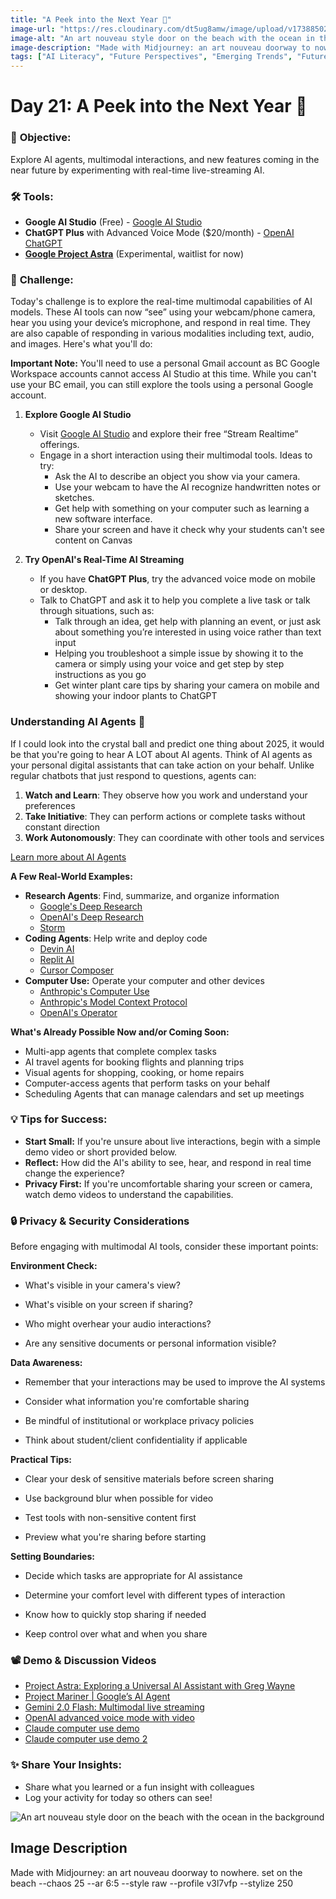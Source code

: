 ```yaml
---
title: "A Peek into the Next Year 🔮"
image-url: "https://res.cloudinary.com/dt5ug8amw/image/upload/v1738850248/Practical%20AI%20Literacy%20Challenges/Door_to_nowhere.jpg"
image-alt: "An art nouveau style door on the beach with the ocean in the background"
image-description: "Made with Midjourney: an art nouveau doorway to nowhere. set on the beach --chaos 25 --ar 6:5 --style raw --profile v3l7vfp --stylize 250"
tags: ["AI Literacy", "Future Perspectives", "Emerging Trends", "Future Skills"]
---
```


# Day 21: A Peek into the Next Year 🔮
### 🎯 **Objective:**

Explore AI agents, multimodal interactions, and new features coming in the near future by experimenting with real-time live-streaming AI.

### 🛠️ **Tools:**

- **Google AI Studio** (Free) \- [Google AI Studio](https://aistudio.google.com/)  
- **ChatGPT Plus** with Advanced Voice Mode ($20/month) \- [OpenAI ChatGPT](https://chat.openai.com/)  
- [**Google Project Astra**](https://deepmind.google/technologies/project-astra/) (Experimental, waitlist for now)

### 📝 **Challenge:**

Today's challenge is to explore the real-time multimodal capabilities of AI models. These AI tools can now “see” using your webcam/phone camera, hear you using your device’s microphone, and respond in real time. They are also capable of responding in various modalities including text, audio, and images. Here's what you'll do:

**Important Note:** You'll need to use a personal Gmail account as BC Google Workspace accounts cannot access AI Studio at this time. While you can't use your BC email, you can still explore the tools using a personal Google account.

1. **Explore Google AI Studio**

   - Visit [Google AI Studio](https://aistudio.google.com/live) and explore their free “Stream Realtime” offerings.   
   - Engage in a short interaction using their multimodal tools. Ideas to try:  
     - Ask the AI to describe an object you show via your camera.  
     - Use your webcam to have the AI recognize handwritten notes or sketches.  
     - Get help with something on your computer such as learning a new software interface.  
     - Share your screen and have it check why your students can't see content on Canvas  
2. **Try OpenAI's Real-Time AI Streaming**

   - If you have **ChatGPT Plus**, try the advanced voice mode on mobile or desktop.  
   - Talk to ChatGPT and ask it to help you complete a live task or talk through situations, such as:  
     - Talk through an idea, get help with planning an event, or just ask about something you’re interested in using voice rather than text input  
     - Helping you troubleshoot a simple issue by showing it to the camera or simply using your voice and get step by step instructions as you go  
     - Get winter plant care tips by sharing your camera on mobile and showing your indoor plants to ChatGPT

### Understanding AI Agents 🤖

If I could look into the crystal ball and predict one thing about 2025, it would be that you're going to hear A LOT about AI agents. Think of AI agents as your personal digital assistants that can take action on your behalf. Unlike regular chatbots that just respond to questions, agents can:

1. **Watch and Learn**: They observe how you work and understand your preferences  
2. **Take Initiative**: They can perform actions or complete tasks without constant direction  
3. **Work Autonomously**: They can coordinate with other tools and services

[Learn more about AI Agents](https://learn.microsoft.com/en-us/azure/cosmos-db/ai-agents)

**A Few Real-World Examples:**

- **Research Agents**: Find, summarize, and organize information
  - [Google's Deep Research](https://blog.google/products/gemini/google-gemini-deep-research/)  
  - [OpenAI's Deep Research](https://openai.com/index/introducing-deep-research/)
  - [Storm](https://storm.genie.stanford.edu/)
- **Coding Agents**: Help write and deploy code  
  - [Devin AI](https://devin.ai/)  
  - [Replit AI](https://docs.replit.com/replitai/agent)  
  - [Cursor Composer](https://docs.cursor.com/composer/overview)  
- **Computer Use:** Operate your computer and other devices
  - [Anthropic's Computer Use](https://www.anthropic.com/news/3-5-models-and-computer-use) 
  - [Anthropic's Model Context Protocol](https://www.anthropic.com/news/model-context-protocol)
  - [OpenAI's Operator](https://openai.com/index/introducing-operator/)

**What's Already Possible Now and/or Coming Soon:**

- Multi-app agents that complete complex tasks  
- AI travel agents for booking flights and planning trips  
- Visual agents for shopping, cooking, or home repairs  
- Computer-access agents that perform tasks on your behalf  
- Scheduling Agents that can manage calendars and set up meetings

### 💡 **Tips for Success:**

- **Start Small:** If you're unsure about live interactions, begin with a simple demo video or short provided below.  
- **Reflect:** How did the AI's ability to see, hear, and respond in real time change the experience?  
- **Privacy First:** If you're uncomfortable sharing your screen or camera, watch demo videos to understand the capabilities.

### 🔒 **Privacy & Security Considerations**

Before engaging with multimodal AI tools, consider these important points:

**Environment Check:**

- What's visible in your camera's view?

- What's visible on your screen if sharing?

- Who might overhear your audio interactions?

- Are any sensitive documents or personal information visible?

**Data Awareness:**

- Remember that your interactions may be used to improve the AI systems

- Consider what information you're comfortable sharing

- Be mindful of institutional or workplace privacy policies

- Think about student/client confidentiality if applicable

**Practical Tips:**

- Clear your desk of sensitive materials before screen sharing

- Use background blur when possible for video

- Test tools with non-sensitive content first

- Preview what you're sharing before starting

**Setting Boundaries:**

- Decide which tasks are appropriate for AI assistance

- Determine your comfort level with different types of interaction

- Know how to quickly stop sharing if needed

- Keep control over what and when you share

### **📽️ Demo & Discussion Videos** 

- [Project Astra: Exploring a Universal AI Assistant with Greg Wayne](https://www.youtube.com/watch?v=ctWfv4WUp2I)  
- [Project Mariner | Google’s AI Agent](https://www.youtube.com/watch?v=2XJqLPqHtyo) 
- [Gemini 2.0 Flash: Multimodal live streaming](https://www.youtube.com/watch?v=9hE5-98ZeCg)
- [OpenAI advanced voice mode with video](https://www.youtube.com/watch?v=NIQDnWlwYyQ&t=1s)  
- [Claude computer use demo](https://www.youtube.com/watch?v=ODaHJzOyVCQ)  
- [Claude computer use demo 2](https://www.youtube.com/watch?v=jqx18KgIzAE)

### ✨ **Share Your Insights:**

- Share what you learned or a fun insight with colleagues 
- Log your activity for today so others can see!

![An art nouveau style door on the beach with the ocean in the background](https://res.cloudinary.com/dt5ug8amw/image/upload/v1738850248/Practical%20AI%20Literacy%20Challenges/Door_to_nowhere.jpg)
## Image Description
Made with Midjourney: an art nouveau doorway to nowhere. set on the beach --chaos 25 --ar 6:5 --style raw --profile v3l7vfp --stylize 250